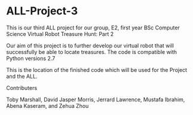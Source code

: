 # ALL-Project-3

This is our third ALL project for our group, E2, first year BSc Computer Science Virtual Robot Treasure Hunt: Part 2

Our aim of this project is to further develop our virtual robot that will successfully be able to locate treasures. The code is compatible with Python versions 2.7

This is the location of the finished code which will be used for the Project and the ALL.

Contributers

Toby Marshall, 
David Jasper Morris, 
Jerrard Lawrence,
Mustafa Ibrahim,
Abena Kaseram,
and Zehua Zhou
